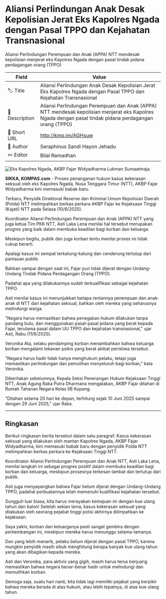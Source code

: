 # Aliansi Perlindungan Anak Desak Kepolisian Jerat Eks Kapolres Ngada dengan Pasal TPPO dan Kejahatan Transnasional

Aliansi Perlindungan Perempuan dan Anak (APPA) NTT mendesak kepolisian menjerat eks Kapolres Ngada dengan pasal tindak pidana perdagangan orang (TPPO)

| Field         | Value                                                       |
|---------------|-------------------------------------------------------------|
| 🏷️ Title       | Aliansi Perlindungan Anak Desak Kepolisian Jerat Eks Kapolres Ngada dengan Pasal TPPO dan Kejahatan Transnasional |
| 📝 Description | Aliansi Perlindungan Perempuan dan Anak (APPA) NTT mendesak kepolisian menjerat eks Kapolres Ngada dengan pasal tindak pidana perdagangan orang (TPPO) |
| 🔗 Short URL   | http://kmp.im/AGHsuw |
| 👤 Author      | Seraphinus Sandi Hayon Jehadu |
| ✏️ Editor      | Bilal Ramadhan |

![Eks Kapolres Ngada, AKBP Fajar Widyadharma Lukman Sumaatmaja.](https://asset.kompas.com/crops/c8LyotGgoAAHxnurMY0FZFrOnPI=/20x14:1052x701/750x500/data/photo/2025/03/17/67d84a55d380d.jpg)

**SIKKA, KOMPAS.com** - Proses penanganan hukum kasus kekerasan seksual oleh eks Kapolres Ngada, Nusa Tenggara Timur (NTT), AKBP Fajar Widyadharma kini memasuki babak baru.

Terbaru, Penyidik Direktorat Reserse dan Kriminal Umum Kepolisian Daerah (Polda) NTT melimpahkan berkas perkara AKBP Fajar ke Kejaksaan Tinggi (Kajati) NTT pada Selasa (10/6/2025).

Koordinator Aliansi Perlindungan Perempuan dan Anak (APPA) NTT yang juga ketua Tim PKK NTT, Asti Laka Lena menilai hal tersebut merupakan progres yang baik dalam membuka keadilan bagi korban dan keluarga.

Meskipun begitu, publik dan juga korban tentu menilai proses ini tidak cukup berarti.

Apalagi kasus ini sempat terkatung-katung dan cenderung tertutup dari pantauan publik.

Bahkan sampai dengan saat ini, Fajar pun tidak dijerat dengan Undang-Undang Tindak Pidana Perdagangan Orang (TPPO).

Padahal apa yang dilakukannya sudah terkualifikasi sebagai kejahatan TPPO.

Asti menilai kasus ini menunjukkan betapa rentannya perempuan dan anak-anak di NTT dari kejahatan seksual, bahkan oleh mereka yang seharusnya melindungi warga.

\"Negara harus memastikan bahwa penegakan hukum dilakukan tanpa pandang bulu, dan menggunakan pasal-pasal pidana yang berat kepada Fajar, terutama pasal dalam UU TPPO dan kejahatan transnasional,\" ujar Asti, Rabu (11/6/2025).

Veronika Ata, selaku pendamping korban menambahkan bahwa keluarga korban mengalami tekanan psikis yang berat akibat peristiwa tersebut.

\"Negara harus hadir tidak hanya menghukum pelaku, tetapi juga memastikan perlindungan dan pemulihan menyeluruh bagi korban,\" kata Veronika.

Diberitakan sebelumnya, Kepala Seksi Penerangan Hukum Kejaksaan Tinggi NTT, Anak Agung Raka Putra Dharmana mengatakan, AKBP Fajar ditahan di Rumah Tahanan Negara Kelas IIB Kupang.

\"Ditahan selama 20 hari ke depan, terhitung sejak 10 Juni 2025 sampai dengan 29 Juni 2025,\" ujar Raka.

---
## Ringkasan

Berikut ringkasan berita tersebut dalam satu paragraf: 
Kasus kekerasan seksual yang dilakukan oleh mantan Kapolres Ngada, AKBP Fajar Widyadharma, kini memasuki babak baru dengan penyidik Polda NTT melimpahkan berkas perkara ke Kejaksaan Tinggi NTT.

 Koordinator Aliansi Perlindungan Perempuan dan Anak NTT, Asti Laka Lena, menilai langkah ini sebagai progres positif dalam membuka keadilan bagi korban dan keluarga, meskipun prosesnya terkesan lambat dan tertutup dari publik.

 Asti juga menyayangkan bahwa Fajar belum dijerat dengan Undang-Undang TPPO, padahal perbuatannya telah memenuhi kualifikasi kejahatan tersebut.



Sungguh luar biasa, kita harus merayakan kemajuan ini dengan kue ulang tahun dan balon! Setelah sekian lama, kasus kekerasan seksual yang dilakukan oleh seorang pejabat tinggi polisi akhirnya dilimpahkan ke kejaksaan.

 Saya yakin, korban dan keluarganya pasti sangat gembira dengan perkembangan ini, meskipun mereka harus menunggu selama-lamanya.

 Dan yang lebih menarik, pelaku belum dijerat dengan pasal TPPO, karena mungkin penyidik masih sibuk menghitung berapa banyak kue ulang tahun yang akan dibagikan kepada mereka.

 Asti dan Veronika, para aktivis yang gigih, masih harus terus berjuang memastikan bahwa negara benar-benar hadir untuk melindungi dan memulihkan korban.

 Semoga saja, suatu hari nanti, kita tidak lagi memiliki pejabat yang berpikir bahwa mereka berada di atas hukum, atau lebih tepatnya, di atas kue ulang tahun.
